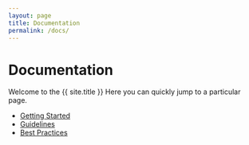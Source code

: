 ```yaml
---
layout: page
title: Documentation
permalink: /docs/
---
```


# Documentation

Welcome to the {{ site.title }} Here you can quickly jump to a 
particular page.

 - [Getting Started](/getting-started)
 - [Guidelines](guidelines)
 - [Best Practices](bestpractices)

